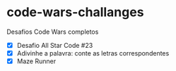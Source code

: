 # code-wars-challanges

Desafios Code Wars completos

- [x] Desafio All Star Code #23
- [x] Adivinhe a palavra: conte as letras correspondentes
- [x] Maze Runner
